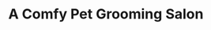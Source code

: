 ---
title: "A Comfy Pet Grooming Salon"
url: /millsboro/a-comfy-pet-grooming-salon/
shop: Tiersalon
---